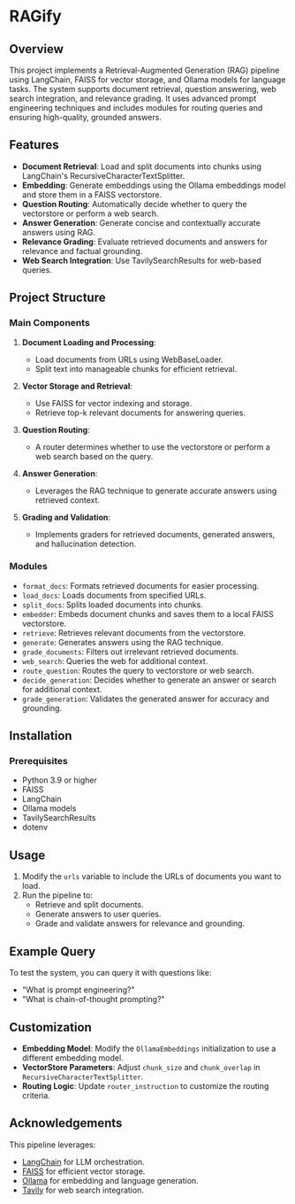 # RAGify

## Overview
This project implements a Retrieval-Augmented Generation (RAG) pipeline using LangChain, FAISS for vector storage, and Ollama models for language tasks. The system supports document retrieval, question answering, web search integration, and relevance grading. It uses advanced prompt engineering techniques and includes modules for routing queries and ensuring high-quality, grounded answers.

## Features
- **Document Retrieval**: Load and split documents into chunks using LangChain's RecursiveCharacterTextSplitter.
- **Embedding**: Generate embeddings using the Ollama embeddings model and store them in a FAISS vectorstore.
- **Question Routing**: Automatically decide whether to query the vectorstore or perform a web search.
- **Answer Generation**: Generate concise and contextually accurate answers using RAG.
- **Relevance Grading**: Evaluate retrieved documents and answers for relevance and factual grounding.
- **Web Search Integration**: Use TavilySearchResults for web-based queries.

## Project Structure

### Main Components
1. **Document Loading and Processing**:
   - Load documents from URLs using WebBaseLoader.
   - Split text into manageable chunks for efficient retrieval.

2. **Vector Storage and Retrieval**:
   - Use FAISS for vector indexing and storage.
   - Retrieve top-k relevant documents for answering queries.

3. **Question Routing**:
   - A router determines whether to use the vectorstore or perform a web search based on the query.

4. **Answer Generation**:
   - Leverages the RAG technique to generate accurate answers using retrieved context.

5. **Grading and Validation**:
   - Implements graders for retrieved documents, generated answers, and hallucination detection.

### Modules
- `format_docs`: Formats retrieved documents for easier processing.
- `load_docs`: Loads documents from specified URLs.
- `split_docs`: Splits loaded documents into chunks.
- `embedder`: Embeds document chunks and saves them to a local FAISS vectorstore.
- `retrieve`: Retrieves relevant documents from the vectorstore.
- `generate`: Generates answers using the RAG technique.
- `grade_documents`: Filters out irrelevant retrieved documents.
- `web_search`: Queries the web for additional context.
- `route_question`: Routes the query to vectorstore or web search.
- `decide_generation`: Decides whether to generate an answer or search for additional context.
- `grade_generation`: Validates the generated answer for accuracy and grounding.

## Installation

### Prerequisites
- Python 3.9 or higher
- FAISS
- LangChain
- Ollama models
- TavilySearchResults
- dotenv

## Usage
1. Modify the `urls` variable to include the URLs of documents you want to load.
2. Run the pipeline to:
   - Retrieve and split documents.
   - Generate answers to user queries.
   - Grade and validate answers for relevance and grounding.

## Example Query
To test the system, you can query it with questions like:
- "What is prompt engineering?"
- "What is chain-of-thought prompting?"

## Customization
- **Embedding Model**: Modify the `OllamaEmbeddings` initialization to use a different embedding model.
- **VectorStore Parameters**: Adjust `chunk_size` and `chunk_overlap` in `RecursiveCharacterTextSplitter`.
- **Routing Logic**: Update `router_instruction` to customize the routing criteria.

## Acknowledgements
This pipeline leverages:
- [LangChain](https://www.langchain.com/) for LLM orchestration.
- [FAISS](https://github.com/facebookresearch/faiss) for efficient vector storage.
- [Ollama](https://www.ollama.ai/) for embedding and language generation.
- [Tavily](https://www.tavily.ai/) for web search integration.
